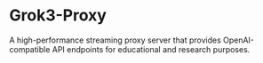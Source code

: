 # Grok3-Proxy
A high-performance streaming proxy server that provides OpenAI-compatible API endpoints for educational and research purposes.
